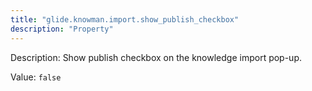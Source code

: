 ```yaml
---
title: "glide.knowman.import.show_publish_checkbox"
description: "Property"
---
```


Description: Show publish checkbox on the knowledge import pop-up.

Value: `false`